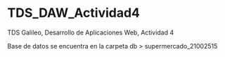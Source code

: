 # TDS_DAW_Actividad4
TDS Galileo, Desarrollo de Aplicaciones Web, Actividad 4

Base de datos se encuentra en la carpeta db > supermercado_21002515
